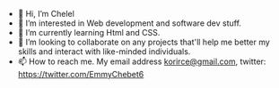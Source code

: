 - 👋 Hi, I’m Chelel 
- 👀 I’m interested in Web development and software dev stuff.
- 🌱 I’m currently learning Html and CSS.
- 💞️ I’m looking to collaborate on any projects that'll help me better my skills and interact with like-minded individuals.
- 📫 How to reach me. My email address korirce@gmail.com, twitter: https://twitter.com/EmmyChebet6

<!---
Chelel/Chelel is a ✨ special ✨ repository because its `README.md` (this file) appears on your GitHub profile.
You can click the Preview link to take a look at your changes.
--->
